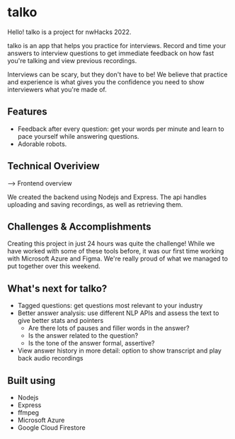 # talko

Hello! talko is a project for nwHacks 2022.

talko is an app that helps you practice for interviews. Record and time your answers to interview questions to get
immediate feedback on how fast you're talking and view previous recordings.

Interviews can be scary, but they don't have to be! We believe that practice and experience is what gives you the
confidence you need to show interviewers what you're made of.

## Features
- Feedback after every question: get your words per minute and learn to pace yourself while answering questions.
- Adorable robots.

## Technical Overiview
--> Frontend overview

We created the backend using Nodejs and Express. The api handles uploading and saving recordings, as well as retrieving them.

## Challenges & Accomplishments
Creating this project in just 24 hours was quite the challenge! While we have worked with some of these tools before,
it was our first time working with Microsoft Azure and Figma. We're really proud of what we managed to put together over
this weekend.

## What's next for talko?
- Tagged questions: get questions most relevant to your industry
- Better answer analysis: use different NLP APIs and assess the text to give better stats and pointers
  - Are there lots of pauses and filler words in the answer?
  - Is the answer related to the question?
  - Is the tone of the answer formal, assertive?
- View answer history in more detail: option to show transcript and play back audio recordings

## Built using
- Nodejs
- Express
- ffmpeg
- Microsoft Azure
- Google Cloud Firestore
